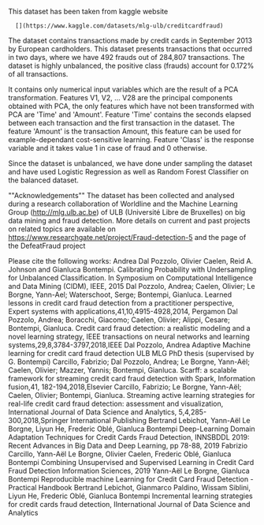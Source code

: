 This dataset has been taken from kaggle website
      
      [](https://www.kaggle.com/datasets/mlg-ulb/creditcardfraud)

The dataset contains transactions made by credit cards in September 2013 by European cardholders.
This dataset presents transactions that occurred in two days, where we have 492 frauds out of 284,807 transactions. 
The dataset is highly unbalanced, the positive class (frauds) account for 0.172% of all transactions.

It contains only numerical input variables which are the result of a PCA transformation.
Features V1, V2, … V28 are the principal components obtained with PCA, the only features which have not been transformed with PCA are 'Time' and 'Amount'.
Feature 'Time' contains the seconds elapsed between each transaction and the first transaction in the dataset. 
The feature 'Amount' is the transaction Amount, this feature can be used for example-dependant cost-sensitive learning. 
Feature 'Class' is the response variable and it takes value 1 in case of fraud and 0 otherwise.

Since the dataset is unbalanced, we have done under sampling the dataset and have used Logistic Regression as well as Random Forest Classifier on the balanced dataset.


""Acknowledgements""
The dataset has been collected and analysed during a research collaboration of Worldline and the Machine Learning Group (http://mlg.ulb.ac.be) of ULB (Université Libre de Bruxelles) on big data mining and fraud detection.
More details on current and past projects on related topics are available on https://www.researchgate.net/project/Fraud-detection-5 and the page of the DefeatFraud project

Please cite the following works:
Andrea Dal Pozzolo, Olivier Caelen, Reid A. Johnson and Gianluca Bontempi. Calibrating Probability with Undersampling for Unbalanced Classification. In Symposium on Computational Intelligence and Data Mining (CIDM), IEEE, 2015
Dal Pozzolo, Andrea; Caelen, Olivier; Le Borgne, Yann-Ael; Waterschoot, Serge; Bontempi, Gianluca. Learned lessons in credit card fraud detection from a practitioner perspective, Expert systems with applications,41,10,4915-4928,2014, Pergamon
Dal Pozzolo, Andrea; Boracchi, Giacomo; Caelen, Olivier; Alippi, Cesare; Bontempi, Gianluca. Credit card fraud detection: a realistic modeling and a novel learning strategy, IEEE transactions on neural networks and learning systems,29,8,3784-3797,2018,IEEE
Dal Pozzolo, Andrea Adaptive Machine learning for credit card fraud detection ULB MLG PhD thesis (supervised by G. Bontempi)
Carcillo, Fabrizio; Dal Pozzolo, Andrea; Le Borgne, Yann-Aël; Caelen, Olivier; Mazzer, Yannis; Bontempi, Gianluca. Scarff: a scalable framework for streaming credit card fraud detection with Spark, Information fusion,41, 182-194,2018,Elsevier
Carcillo, Fabrizio; Le Borgne, Yann-Aël; Caelen, Olivier; Bontempi, Gianluca. Streaming active learning strategies for real-life credit card fraud detection: assessment and visualization, International Journal of Data Science and Analytics, 5,4,285-300,2018,Springer International Publishing
Bertrand Lebichot, Yann-Aël Le Borgne, Liyun He, Frederic Oblé, Gianluca Bontempi Deep-Learning Domain Adaptation Techniques for Credit Cards Fraud Detection, INNSBDDL 2019: Recent Advances in Big Data and Deep Learning, pp 78-88, 2019
Fabrizio Carcillo, Yann-Aël Le Borgne, Olivier Caelen, Frederic Oblé, Gianluca Bontempi Combining Unsupervised and Supervised Learning in Credit Card Fraud Detection Information Sciences, 2019
Yann-Aël Le Borgne, Gianluca Bontempi Reproducible machine Learning for Credit Card Fraud Detection - Practical Handbook
Bertrand Lebichot, Gianmarco Paldino, Wissam Siblini, Liyun He, Frederic Oblé, Gianluca Bontempi Incremental learning strategies for credit cards fraud detection, IInternational Journal of Data Science and Analytics
